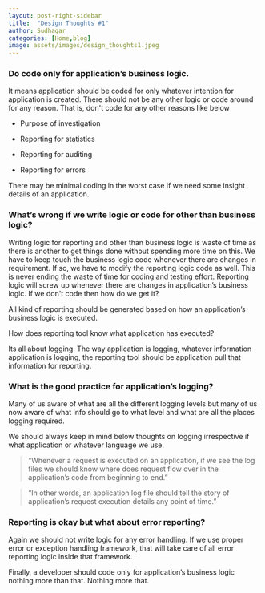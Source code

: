 ```yaml
---
layout: post-right-sidebar
title:  "Design Thoughts #1"
author: Sudhagar
categories: [Home,blog]
image: assets/images/design_thoughts1.jpeg
---
```

### Do code only for application’s business logic.

It means application should be coded for only whatever intention for application is created. There should not be any other logic or code around for any reason. That is, don't code for any other reasons like below

+ Purpose of investigation

+ Reporting for statistics

+ Reporting for auditing

+ Reporting for errors

There may be minimal coding in the worst case if we need some insight details of an application.

### What’s wrong if we write logic or code for other than business logic?

Writing logic for reporting and other than business logic is waste of time as there is another to get things done without spending more time on this.
We have to keep touch the business logic code whenever there are changes in requirement. If so, we have to modify the reporting logic code as well. This is never ending the waste of time for coding and testing effort.
Reporting logic will screw up whenever there are changes in application’s business logic.
If we don't code then how do we get it?

All kind of reporting should be generated based on how an application’s business logic is executed.

How does reporting tool know what application has executed?

Its all about logging. The way application is logging, whatever information application is logging, the reporting tool should be application pull that information for reporting.

### What is the good practice for application’s logging?

Many of us aware of what are all the different logging levels but many of us now aware of what info should go to what level and what are all the places logging required.

We should always keep in mind below thoughts on logging irrespective if what application or whatever language we use.

> “Whenever a request is executed on an application, if we see the log files we should know where does request flow over in the application’s code from beginning to end.”

> “In other words, an application log file should tell the story of application’s request execution details any point of time.”

### Reporting is okay but what about error reporting?

Again we should not write logic for any error handling. If we use proper error or exception handling framework, that will take care of all error reporting logic inside that framework.

Finally, a developer should code only for application’s business logic nothing more than that. Nothing more that.
